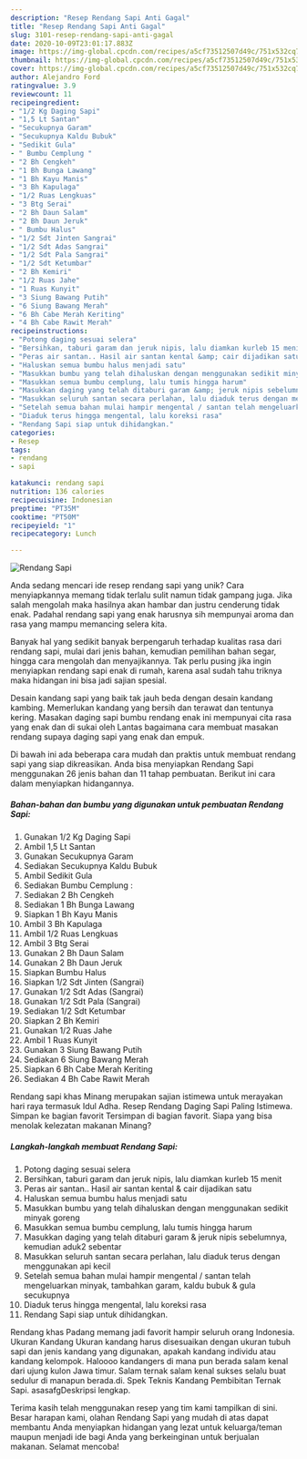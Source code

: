 ```yaml
---
description: "Resep Rendang Sapi Anti Gagal"
title: "Resep Rendang Sapi Anti Gagal"
slug: 3101-resep-rendang-sapi-anti-gagal
date: 2020-10-09T23:01:17.883Z
image: https://img-global.cpcdn.com/recipes/a5cf73512507d49c/751x532cq70/rendang-sapi-foto-resep-utama.jpg
thumbnail: https://img-global.cpcdn.com/recipes/a5cf73512507d49c/751x532cq70/rendang-sapi-foto-resep-utama.jpg
cover: https://img-global.cpcdn.com/recipes/a5cf73512507d49c/751x532cq70/rendang-sapi-foto-resep-utama.jpg
author: Alejandro Ford
ratingvalue: 3.9
reviewcount: 11
recipeingredient:
- "1/2 Kg Daging Sapi"
- "1,5 Lt Santan"
- "Secukupnya Garam"
- "Secukupnya Kaldu Bubuk"
- "Sedikit Gula"
- " Bumbu Cemplung "
- "2 Bh Cengkeh"
- "1 Bh Bunga Lawang"
- "1 Bh Kayu Manis"
- "3 Bh Kapulaga"
- "1/2 Ruas Lengkuas"
- "3 Btg Serai"
- "2 Bh Daun Salam"
- "2 Bh Daun Jeruk"
- " Bumbu Halus"
- "1/2 Sdt Jinten Sangrai"
- "1/2 Sdt Adas Sangrai"
- "1/2 Sdt Pala Sangrai"
- "1/2 Sdt Ketumbar"
- "2 Bh Kemiri"
- "1/2 Ruas Jahe"
- "1 Ruas Kunyit"
- "3 Siung Bawang Putih"
- "6 Siung Bawang Merah"
- "6 Bh Cabe Merah Keriting"
- "4 Bh Cabe Rawit Merah"
recipeinstructions:
- "Potong daging sesuai selera"
- "Bersihkan, taburi garam dan jeruk nipis, lalu diamkan kurleb 15 menit"
- "Peras air santan.. Hasil air santan kental &amp; cair dijadikan satu"
- "Haluskan semua bumbu halus menjadi satu"
- "Masukkan bumbu yang telah dihaluskan dengan menggunakan sedikit minyak goreng"
- "Masukkan semua bumbu cemplung, lalu tumis hingga harum"
- "Masukkan daging yang telah ditaburi garam &amp; jeruk nipis sebelumnya, kemudian aduk2 sebentar"
- "Masukkan seluruh santan secara perlahan, lalu diaduk terus dengan menggunakan api kecil"
- "Setelah semua bahan mulai hampir mengental / santan telah mengeluarkan minyak, tambahkan garam, kaldu bubuk &amp; gula secukupnya"
- "Diaduk terus hingga mengental, lalu koreksi rasa"
- "Rendang Sapi siap untuk dihidangkan."
categories:
- Resep
tags:
- rendang
- sapi

katakunci: rendang sapi 
nutrition: 136 calories
recipecuisine: Indonesian
preptime: "PT35M"
cooktime: "PT50M"
recipeyield: "1"
recipecategory: Lunch

---
```



![Rendang Sapi](https://img-global.cpcdn.com/recipes/a5cf73512507d49c/751x532cq70/rendang-sapi-foto-resep-utama.jpg)

Anda sedang mencari ide resep rendang sapi yang unik? Cara menyiapkannya memang tidak terlalu sulit namun tidak gampang juga. Jika salah mengolah maka hasilnya akan hambar dan justru cenderung tidak enak. Padahal rendang sapi yang enak harusnya sih mempunyai aroma dan rasa yang mampu memancing selera kita.

Banyak hal yang sedikit banyak berpengaruh terhadap kualitas rasa dari rendang sapi, mulai dari jenis bahan, kemudian pemilihan bahan segar, hingga cara mengolah dan menyajikannya. Tak perlu pusing jika ingin menyiapkan rendang sapi enak di rumah, karena asal sudah tahu triknya maka hidangan ini bisa jadi sajian spesial.

Desain kandang sapi yang baik tak jauh beda dengan desain kandang kambing. Memerlukan kandang yang bersih dan terawat dan tentunya kering. Masakan daging sapi bumbu rendang enak ini mempunyai cita rasa yang enak dan di sukai oleh Lantas bagaimana cara membuat masakan rendang supaya daging sapi yang enak dan empuk.


Di bawah ini ada beberapa cara mudah dan praktis untuk membuat rendang sapi yang siap dikreasikan. Anda bisa menyiapkan Rendang Sapi menggunakan 26 jenis bahan dan 11 tahap pembuatan. Berikut ini cara dalam menyiapkan hidangannya.

<!--inarticleads1-->

##### Bahan-bahan dan bumbu yang digunakan untuk pembuatan Rendang Sapi:

1. Gunakan 1/2 Kg Daging Sapi
1. Ambil 1,5 Lt Santan
1. Gunakan Secukupnya Garam
1. Sediakan Secukupnya Kaldu Bubuk
1. Ambil Sedikit Gula
1. Sediakan  Bumbu Cemplung :
1. Sediakan 2 Bh Cengkeh
1. Sediakan 1 Bh Bunga Lawang
1. Siapkan 1 Bh Kayu Manis
1. Ambil 3 Bh Kapulaga
1. Ambil 1/2 Ruas Lengkuas
1. Ambil 3 Btg Serai
1. Gunakan 2 Bh Daun Salam
1. Gunakan 2 Bh Daun Jeruk
1. Siapkan  Bumbu Halus
1. Siapkan 1/2 Sdt Jinten (Sangrai)
1. Gunakan 1/2 Sdt Adas (Sangrai)
1. Gunakan 1/2 Sdt Pala (Sangrai)
1. Sediakan 1/2 Sdt Ketumbar
1. Siapkan 2 Bh Kemiri
1. Gunakan 1/2 Ruas Jahe
1. Ambil 1 Ruas Kunyit
1. Gunakan 3 Siung Bawang Putih
1. Sediakan 6 Siung Bawang Merah
1. Siapkan 6 Bh Cabe Merah Keriting
1. Sediakan 4 Bh Cabe Rawit Merah


Rendang sapi khas Minang merupakan sajian istimewa untuk merayakan hari raya termasuk Idul Adha. Resep Rendang Daging Sapi Paling Istimewa. Simpan ke bagian favorit Tersimpan di bagian favorit. Siapa yang bisa menolak kelezatan makanan Minang? 

<!--inarticleads2-->

##### Langkah-langkah membuat Rendang Sapi:

1. Potong daging sesuai selera
1. Bersihkan, taburi garam dan jeruk nipis, lalu diamkan kurleb 15 menit
1. Peras air santan.. Hasil air santan kental &amp; cair dijadikan satu
1. Haluskan semua bumbu halus menjadi satu
1. Masukkan bumbu yang telah dihaluskan dengan menggunakan sedikit minyak goreng
1. Masukkan semua bumbu cemplung, lalu tumis hingga harum
1. Masukkan daging yang telah ditaburi garam &amp; jeruk nipis sebelumnya, kemudian aduk2 sebentar
1. Masukkan seluruh santan secara perlahan, lalu diaduk terus dengan menggunakan api kecil
1. Setelah semua bahan mulai hampir mengental / santan telah mengeluarkan minyak, tambahkan garam, kaldu bubuk &amp; gula secukupnya
1. Diaduk terus hingga mengental, lalu koreksi rasa
1. Rendang Sapi siap untuk dihidangkan.


Rendang khas Padang memang jadi favorit hampir seluruh orang Indonesia. Ukuran Kandang Ukuran kandang harus disesuaikan dengan ukuran tubuh sapi dan jenis kandang yang digunakan, apakah kandang individu atau kandang kelompok. Haloooo kandangers di mana pun berada salam kenal dari ujung kulon Jawa timur. Salam ternak salam kenal sukses selalu buat sedulur di manapun berada.di. Spek Teknis Kandang Pembibitan Ternak Sapi. asasafgDeskripsi lengkap. 

Terima kasih telah menggunakan resep yang tim kami tampilkan di sini. Besar harapan kami, olahan Rendang Sapi yang mudah di atas dapat membantu Anda menyiapkan hidangan yang lezat untuk keluarga/teman maupun menjadi ide bagi Anda yang berkeinginan untuk berjualan makanan. Selamat mencoba!
